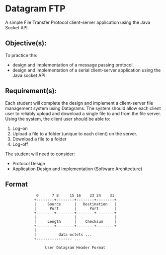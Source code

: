# Datagram FTP
A simple File Transfer Protocol client-server application using the Java Socket API.

## Objective(s):

To practice the: 

- design and implementation of a message passing protocol.
- design and implementation of a serial client-server application using the Java socket API.

## Requirement(s):

Each student will complete the design and implement a client-server file management system using Datagrams. The system should allow each client user to reliably upload and download a single file to and from the file server. Using the system, the client user should be able to:

1. Log–on
2. Upload a file to a folder (unique to each client) on the server.
3. Download a file to a folder
4. Log-off

The student will need to consider:

- Protocol Design
- Application Design and Implementation (Software Architecture)

## Format

                                    
                  0      7 8     15 16    23 24    31  
                 +--------+--------+--------+--------+ 
                 |     Source      |   Destination   | 
                 |      Port       |      Port       | 
                 +--------+--------+--------+--------+ 
                 |                 |                 | 
                 |     Length      |    Checksum     | 
                 +--------+--------+--------+--------+ 
                 |                                     
                 |          data octets ...            
                 +---------------- ...                 

                      User Datagram Header Format

